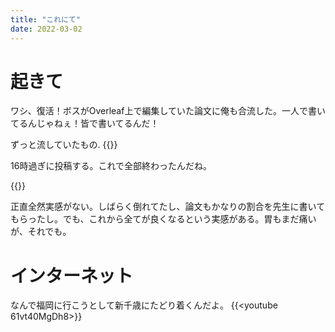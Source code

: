 ```yaml
---
title: "これにて"
date: 2022-03-02
---
```


# 起きて
ワシ、復活！ボスがOverleaf上で編集していた論文に俺も合流した。一人で書いてるんじゃねぇ！皆で書いてるんだ！

ずっと流していたもの.
{{<youtube oDba5-eFQJE>}}

16時過ぎに投稿する。これで全部終わったんだね。

{{<tweet user="dango_bot" id="1498932398440214535">}}

正直全然実感がない。しばらく倒れてたし、論文もかなりの割合を先生に書いてもらったし。でも、これから全てが良くなるという実感がある。胃もまだ痛いが、それでも。

# インターネット
なんで福岡に行こうとして新千歳にたどり着くんだよ。
{{<youtube 61vt40MgDh8>}}